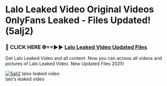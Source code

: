 # Lalo Leaked Video Original Videos 0nlyFans Leaked - Files Updated! (5alj2)

<h3>🔴 CLICK HERE 🌐==►► <a href="https://tinyurl.com/4seja8ks" rel="nofollow">Lalo Leaked Video Updated Files</a></h3>

Get Lalo Leaked Video and all content. Now you can access all videos and pictures of Lalo Leaked Video. New Updated Files 2025!

[![5alj2](https://i.imgur.com/EWjZXRe.gif)](https://tinyurl.com/4seja8ks)
lalos leaked video<br>
lalo's leaked video